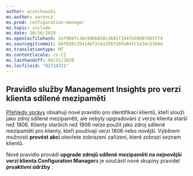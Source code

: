 ```yaml
---
author: aczechowski
ms.author: aaroncz
ms.prod: configuration-manager
ms.topic: include
ms.date: 10/16/2018
ms.openlocfilehash: 2ef906fc38c9d6b858c3601f1947e50d07d65f74
ms.sourcegitcommit: bbf820c35414bf2cba356f30fe047c1a34c5384d
ms.translationtype: MT
ms.contentlocale: cs-CZ
ms.lasthandoff: 04/21/2020
ms.locfileid: "81714721"
---
```

## <a name="management-insights-rule-for-peer-cache-source-client-version"></a><a name="bkmk_insights"></a>Pravidlo služby Management Insights pro verzi klienta sdílené mezipaměti
<!-- 1358008 -->

  [Přehledy správy](../../../servers/manage/management-insights.md) obsahují nové pravidlo pro identifikaci klientů, kteří slouží jako zdroj sdílené mezipaměti, ale nebyly upgradováni z verze klienta starší než 1806.  Klienty starších než 1806 nelze použít jako zdroj sdílené mezipaměti pro klienty, kteří používají verzi 1806 nebo novější. Výběrem možnosti **provést akci** otevřete zobrazení zařízení, které zobrazí seznam klientů. 

Nové pravidlo provádí **upgrade zdrojů sdílené mezipaměti na nejnovější verzi klienta Configuration Manager**a je součástí nové skupiny pravidel **proaktivní údržby** .




